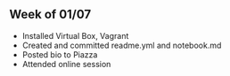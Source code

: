 ## Week of 01/07
  - Installed Virtual Box, Vagrant
  - Created and committed readme.yml and notebook.md
  - Posted bio to Piazza
  - Attended online session
